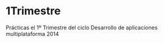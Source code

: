 1Trimestre
==========

Prácticas el 1º Trimestre del ciclo Desarrollo de aplicaciones multiplataforma 2014
